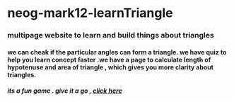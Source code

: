 # neog-mark12-learnTriangle
### multipage website to learn and build things about triangles 
#### we can cheak if the particular angles can form a triangle. we have quiz to help you learn concept faster .we have a page to calculate length of hypotenuse and area of triangle , which gives you more clarity about triangles.
##### its a fun game . give it a go , [click here](https://fun-learn-triangles.netlify.app/)

